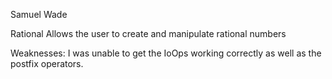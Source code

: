 Samuel Wade

Rational
Allows the user to create and manipulate rational numbers

Weaknesses: I was unable to get the IoOps working correctly as well as the postfix operators.